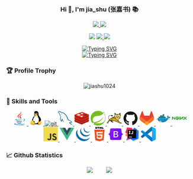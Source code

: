 <h3 align="center">Hi 👋, I'm jia_shu (张嘉书) 📚</h3>
<p align="center">
    <a title="Github Total Stars" target="_blank" href="https://github.com/jiashu1024">
        <img src="https://img.shields.io/github/stars/jiashu1024.svg?logo=star&label=Total%20Stars&color=afdd22" />
    </a>
    <a title="Github Followers" target="_blank" href="https://github.com/jiashu1024">
        <img src="https://img.shields.io/badge/dynamic/json?label=GitHub&suffix=%20followers&query=%24.data.totalSubs&url=https%3A%2F%2Fapi.spencerwoo.com%2Fsubstats%2F%3Fsource%3Dgithub%26queryKey%3Djiashu1024&color=ff8936&logo=github&longCache=true" />
    </a>
</p>
<p align="center">
    <a title="Email" target="_blank">
        <img src="https://img.shields.io/badge/Email-root@zhangjiashu.cn-44cef6" />
    </a>
    <a title="My Blog Site" target="_blank" href="https://zhangjiashu.cn/">
        <img src="https://img.shields.io/badge/blog-zhangjiashu.cn-ffb3a7" />
    </a>
    <a title="Telegram" target="_blank" href="https://t.me/ZhangJiashu1024">
        <img src="https://img.shields.io/badge/TG-jiashu-70f3ff?logo=telegram&longCache=true" />
    </a>
    
</p>

<p align="center">
    <a href="https://git.io/typing-svg"><img src="https://readme-typing-svg.demolab.com?font=Fira+Code&duration=6000&pause=1000&center=true&random=true&width=435&lines=%E6%B5%B7%E5%8E%8B%E7%AB%B9%E6%9E%9D%E4%BD%8E%E5%A4%8D%E4%B8%BE%2C%E9%A3%8E%E5%90%B9%E5%B1%B1%E8%84%9A%E6%99%A6%E8%BF%98%E6%98%8E" alt="Typing SVG" /></a>
    <br>
   <a href="https://git.io/typing-svg"><img src="https://readme-typing-svg.demolab.com?font=Fira+Code&duration=4000&pause=1000&color=FF7500&center=true&multiline=true&random=true&width=900&height=70&lines=The+bamboo+branches%2C+pressed+low+by+the+sea's+mighty+force%2C+rise+again;As+the+wind+sweeps+the+mountain's+base%2C+obscurity+yields+to+clarity" alt="Typing SVG" /></a>
</p>


### 🏆 Profile Trophy

<p align="center">
    <img src="https://github-profile-trophy.vercel.app/?username=jiashu1024&title=Stars,Followers,MultiLanguage,Commits,Issues&margin-w=15&margin-h=15" alt="jiashu1024" />
</p>


### 🔨 Skills and Tools

<div align="center">
    <a href="https://www.java.com" target="_blank" rel="noreferrer">
        <img src="https://raw.githubusercontent.com/devicons/devicon/master/icons/java/java-original.svg" alt="java" width="40" height="40" />
    </a>
    <a href="https://www.linux.org/" target="_blank" rel="noreferrer">
        <img src="https://raw.githubusercontent.com/devicons/devicon/master/icons/linux/linux-original.svg" alt="linux" width="40" height="40" />
    </a>
    <a href="https://git-scm.com/" target="_blank" rel="noreferrer">
        <img src="https://www.vectorlogo.zone/logos/git-scm/git-scm-icon.svg" alt="git" width="40" height="40" />
    </a>
    <a href="https://www.mysql.com/" target="_blank" rel="noreferrer">
        <img src="https://raw.githubusercontent.com/devicons/devicon/master/icons/mysql/mysql-original.svg" alt="mysql" width="40" height="40" />
    </a>
    <a href="https://redis.io" target="_blank" rel="noreferrer">
        <img src="https://raw.githubusercontent.com/devicons/devicon/master/icons/redis/redis-original.svg" alt="redis" width="40" height="40" />
    </a>
    <a href="https://spring.io/" target="_blank" rel="noreferrer">
        <img src="https://raw.githubusercontent.com/devicons/devicon/master/icons/spring/spring-original.svg" alt="spring" width="40" height="40" />
    </a>
    <a href="https://tomcat.apache.org/" target="_blank" rel="noreferrer">
        <img src="https://raw.githubusercontent.com/devicons/devicon/master/icons/tomcat/tomcat-original.svg" alt="Tomcat" width="40" height="40" />
    </a>
    <a href="https://github.com/" target="_blank" rel="noreferrer">
        <img src="https://raw.githubusercontent.com/devicons/devicon/master/icons/github/github-original.svg" alt="Github" width="40" height="40" />
    </a>
    <a href="https://about.gitlab.com/" target="_blank" rel="noreferrer">
        <img src="https://raw.githubusercontent.com/devicons/devicon/master/icons/gitlab/gitlab-original.svg" alt="GitLab" width="40" height="40" />
    </a>
    <a href="https://www.docker.com/" target="_blank" rel="noreferrer">
        <img src="https://raw.githubusercontent.com/devicons/devicon/master/icons/docker/docker-original.svg" alt="docker" width="40" height="40" />
    </a>
    <a href="https://www.nginx.com" target="_blank" rel="noreferrer">
        <img src="https://raw.githubusercontent.com/devicons/devicon/master/icons/nginx/nginx-original.svg" alt="nginx" width="40" height="40" />
    </a>
</div>


<div align="center">
    <a href="https://developer.mozilla.org/en-US/docs/Web/JavaScript" target="_blank" rel="noreferrer">
        <img src="https://raw.githubusercontent.com/devicons/devicon/master/icons/javascript/javascript-original.svg" alt="javascript" width="40" height="40" />
    </a>
    <a href="https://vuejs.org/" target="_blank" rel="noreferrer">
        <img src="https://raw.githubusercontent.com/devicons/devicon/master/icons/vuejs/vuejs-original.svg" alt="vuejs" width="40" height="40" />
    </a>
    <a href="https://jquery.com/" target="_blank" rel="noreferrer">
        <img src="https://raw.githubusercontent.com/devicons/devicon/master/icons/jquery/jquery-original.svg" alt="vuejs" width="40" height="40" />
    </a>
    <a href="https://www.w3.org/html/" target="_blank" rel="noreferrer">
        <img src="https://raw.githubusercontent.com/devicons/devicon/master/icons/html5/html5-original-wordmark.svg" alt="html5" width="40" height="40" />
    </a>
    <a href="https://getbootstrap.com" target="_blank" rel="noreferrer">
        <img src="https://raw.githubusercontent.com/devicons/devicon/master/icons/bootstrap/bootstrap-original.svg" alt="bootstrap" width="40" height="40" />
    </a>
    <a href="https://www.jetbrains.com/" target="_blank" rel="noreferrer">
        <img src="https://raw.githubusercontent.com/devicons/devicon/master/icons/intellij/intellij-original.svg" alt="intellij idea" width="40" height="40" />
    </a>
    <a href="https://code.visualstudio.com/" target="_blank" rel="noreferrer">
        <img src="https://raw.githubusercontent.com/devicons/devicon/master/icons/vscode/vscode-original.svg" alt="vscode" width="40" height="40" />
    </a>
</div>

### 📈 Github Statistics

<div align="center">
    <span>&emsp;&emsp;</span>
    <img height="175px" src="https://github-readme-stats.vercel.app/api?username=jiashu1024&count_private=true&show_icons=true&include_all_commits=false&bg_color=bg_color=DEG,84FAB0,FFC3F0,FFEDD0,A1E6FF&hide_border=true" />
    <span>&emsp;&emsp;</span>
    <img height="175px" src="https://github-readme-stats.vercel.app/api/top-langs/?username=jiashu1024&layout=compact&langs_count=8&bg_color=DEG,C1FCD3,FFC3F0" />
    <span>&emsp;&emsp;</span>
</div>

